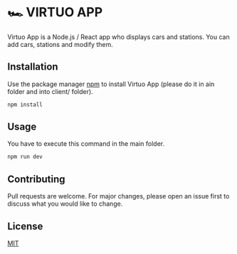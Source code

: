 # 🏎️ VIRTUO APP

Virtuo App is a Node.js / React app who displays cars and stations. You can add cars, stations and modify them.

## Installation

Use the package manager [npm](https://docs.npmjs.com/downloading-and-installing-node-js-and-npm) to install Virtuo App (please do it in ain folder and into client/ folder).

```bash
npm install
```

## Usage

You have to execute this command in the main folder.

```bash
npm run dev
```

## Contributing

Pull requests are welcome. For major changes, please open an issue first to discuss what you would like to change.

## License

[MIT](https://choosealicense.com/licenses/mit/)
